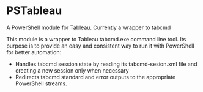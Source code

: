 # PSTableau
A PowerShell module for Tableau. Currently a wrapper to tabcmd

This module is a wrapper to Tableau tabcmd.exe command line tool.
Its purpose is to provide an easy and consistent way to run it with PowerShell for better automation:
  * Handles tabcmd session state by reading its tabcmd-sesion.xml file and creating a new session only when necessary
  * Redirects tabcmd standard and error outputs to the appropriate PowerShell streams.
  

